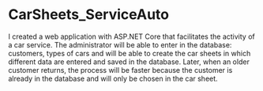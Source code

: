 # CarSheets_ServiceAuto
I created a web application with ASP.NET Core that facilitates the activity of a car service. 
The administrator will be able to enter in the database: customers, types of cars and 
will be able to create the car sheets in which different data are entered and saved in the database.
Later, when an older customer returns, the process will be faster because the customer is already in the database and will only be chosen in the car sheet.

